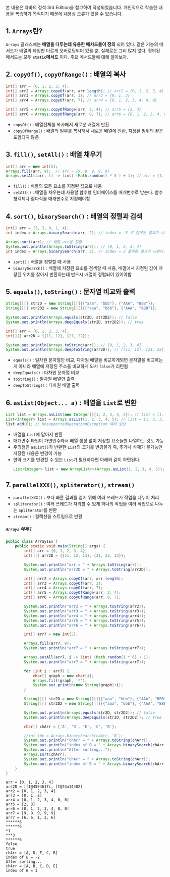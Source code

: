 본 내용은 자바의 정석 3rd Edition을 참고하여 작성되었습니다. 개인적으로 학습한 내용을 복습하기 목적이기 때문에 내용상 오류가 있을 수 있습니다.

## 1. `Arrays`란?
`Arrays` 클래스에는 **배열을 다루는데 유용한 메서드들이 정의** 되어 있다. 같은 기능의 메서드가 배열의 타입만 다르게 오버로딩되어 있을 뿐, 실제로는 그리 많지 않다. 정의된 메서드는 모두 **`static`메서드** 이다. 주요 메서드들에 대해 알아보자.

## 2. `copyOf()`, `copyOfRange()` : 배열의 복사
```java
int[] arr = {0, 1, 2, 3, 4};
int[] arr2 = Arrays.copyOf(arr, arr.length); // arr2 = {0, 1, 2, 3, 4}
int[] arr3 = Arrays.copyOf(arr, 3); // arr3 = {0, 1, 2}
int[] arr4 = Arrays.copyOf(arr, 7); // arr4 = {0, 1, 2, 3, 4, 0, 0}

int[] arr5 = Arrays.copyOfRange(arr, 2, 4); // arr5 = {2, 3}
int[] arr6 = Arrays.copyOfRange(arr, 0, 7); // arr6 = {0, 1, 2, 3, 4, 0, 0}
```
- `copyOf()` : 배열전체를 복사해서 새로운 배열에 반환
- `copyOfRange()` : 배열의 일부를 복사해서 새로운 배열에 반환, 지정된 범위의 끝은 포함되지 않음

## 3. `fill()`, `setAll()` : 배열 채우기
```java
int[] arr = new int[5];
Arrays.fill(arr, 9);  // arr = {9, 9, 9, 9, 9}
Arrays.setAll(arr, () -> (int) (Math.random() * 5 ) + 1); // arr = {1, 5, 2, 1, 1}
```
- `fill()` : 배열의 모든 요소를 지정된 값으로 채움
- `setAll()` : 배열을 채우는데 사용할 함수형 인터페이스를 매개변수로 받는다. 함수형객체나 람다식을 매개변수로 지정해야함

## 4. `sort()`, `binarySearch()` : 배열의 정렬과 검색
```java
int[] arr = {3, 2, 0, 1, 4};
int index = Arrays.binarySearch(arr, 2); // index = -5 로 잘못된 결과가 나온다.

Arrays.sort(arr); // 배열 arr을 정렬
System.out.println(Arrays.toString(arr)); // [0, 1, 2, 3, 4]
int index = Arrays.binarySearch(arr, 2); // index = 2 올바른 결과가 나온다.
```
- `sort()` : 배열을 정렬할 때 사용
- `binarySearch()` : 배열에 저장된 요소를 검색할 때 사용, 배열에서 지정된 값이 저장된 위치를 찾아서 반환하는데 반드시 배열이 정렬되어 있어야함

## 5. `equals()`, `toString()` : 문자열 비교와 출력
```java
String[][] str2D = new String[][]{{"aaa", "bbb"}, {"AAA", "BBB"}};
String[][] str2D2 = new String[][]{{"aaa", "bbb"}, {"AAA", "BBB"}};

System.out.println(Arrays.equals(str2D, str2D2)); // false
System.out.println(Arrays.deepEquals(str2D, str2D2)); // true
```
```java
int[] arr = {0, 1, 2, 3, 4};
int[][] arr2D = {{11, 12}, {21, 22}};

System.out.println(Arrays.toString(arr)); // [0, 1, 2, 3, 4]
System.out.println(Arrays.deepToString(arr2D)); // [[11, 12], [21, 22]]
```
- `equals()` : 일차원 문자열만 비교, 다차원 배열을 비교하게되면 문자열을 비교하는게 아니라 배열에 저장된 주소를 비교하게 되서 `false`가 리턴됨
- `deepEquals()` : 다차원 문자열 비교
- `toString()` : 일차원 배열만 출력
- `deepToString()` : 다차원 배열 출력

## 6. `asList(Object... a)` : 배열을 `List`로 변환
```java
List list = Arrays.asList(new Integer[]{1, 2, 3, 4, 5}); // list = [1, 2, 3, 4, 5]
List<Integer> list = Arrays.asList(1, 2, 3, 4, 5); // list = [1, 2, 3, 4, 5]
list.add(6); // UnsupportedOperationException 예외 발생
```
- 배열을 `List`에 담아서 반환
- 매개변수 타입이 가변인수라서 배열 생성 없이 저장할 요소들만 나열하는 것도 가능
- 주의점은 `asList()`가 반환한 `List`의 크기를 변경불가 즉, 추가나 삭제가 불가능만 저장된 내용은 변경이 가능
- 만약 크기를 변경할 수 있는 `List`가 필요하다면 아래와 같이 하면된다.
  ```java
  List<Integer> list = new ArrayList<>(Arrays.asList(1, 2, 3, 4, 5));
  ```

## 7. `parallelXXX()`, `spliterator()`, `stream()`
- `parallelXXX()` : 보다 빠른 결과를 얻기 위해 여러 쓰레드가 작업을 나누어 처리
- `spliterator()` : 여러 쓰레드가 처리할 수 있게 하나의 작업을 여러 작업으로 나누는 `Spliterator`를 반환
- `stream()` : 컬렉션을 스트림으로 반환

##### `Arrays` 예제 1
```java
public class ArraysEx {
    public static void main(String[] args) {
        int[] arr = {0, 1, 2, 3, 4};
        int[][] arr2D = {{11, 12, 13}, {21, 22, 23}};

        System.out.println("arr = " + Arrays.toString(arr));
        System.out.println("arr2D = " + Arrays.toString(arr2D));

        int[] arr2 = Arrays.copyOf(arr, arr.length);
        int[] arr3 = Arrays.copyOf(arr, 3);
        int[] arr4 = Arrays.copyOf(arr, 7);
        int[] arr5 = Arrays.copyOfRange(arr, 2, 4);
        int[] arr6 = Arrays.copyOfRange(arr, 0, 7);

        System.out.println("arr2 = " + Arrays.toString(arr2));
        System.out.println("arr3 = " + Arrays.toString(arr3));
        System.out.println("arr4 = " + Arrays.toString(arr4));
        System.out.println("arr5 = " + Arrays.toString(arr5));
        System.out.println("arr6 = " + Arrays.toString(arr6));

        int[] arr7 = new int[5];

        Arrays.fill(arr7, 9);
        System.out.println("arr7 = " + Arrays.toString(arr7));

        Arrays.setAll(arr7, i -> (int) (Math.random() * 6) + 1);
        System.out.println("arr7 = " + Arrays.toString(arr7));

        for (int i : arr7) {
            char[] graph = new char[i];
            Arrays.fill(graph, '*');
            System.out.println(new String(graph)+i);
        }

        String[][] str2D = new String[][]{{"aaa", "bbb"}, {"AAA", "BBB"}};
        String[][] str2D2 = new String[][]{{"aaa", "bbb"}, {"AAA", "BBB"}};

        System.out.println(Arrays.equals(str2D, str2D2)); // false
        System.out.println(Arrays.deepEquals(str2D, str2D2)); // true

        char[] chArr = {'A', 'D', 'E', 'C', 'B'};

        //int idx = Arrays.binarySearch(chArr, 'B');
        System.out.println("chArr = " + Arrays.toString(chArr));
        System.out.println("index of B = " + Arrays.binarySearch(chArr, 'B'));
        System.out.println("After sorting...");
        Arrays.sort(chArr);
        System.out.println("chArr = " + Arrays.toString(chArr));
        System.out.println("index of B = " + Arrays.binarySearch(chArr, 'B'));
    }
}
```
```
arr = [0, 1, 2, 3, 4]
arr2D = [[I@4554617c, [I@74a14482]
arr2 = [0, 1, 2, 3, 4]
arr3 = [0, 1, 2]
arr4 = [0, 1, 2, 3, 4, 0, 0]
arr5 = [2, 3]
arr6 = [0, 1, 2, 3, 4, 0, 0]
arr7 = [9, 9, 9, 9, 9]
arr7 = [6, 6, 1, 3, 6]
******6
******6
*1
***3
******6
false
true
chArr = [A, D, E, C, B]
index of B = -2
After sorting...
chArr = [A, B, C, D, E]
index of B = 1
```

